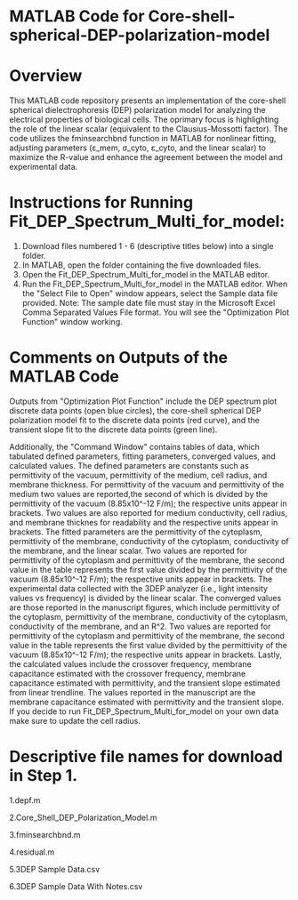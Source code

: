 # MATLAB Code for Core-shell-spherical-DEP-polarization-model
# Overview
This MATLAB code repository presents an implementation of the core-shell spherical dielectrophoresis (DEP) polarization model for analyzing the electrical properties of biological cells. The oprimary focus is highlighting the role of the linear scalar (equivalent to the Clausius-Mossotti factor). The code utilizes the fminsearchbnd function in MATLAB for nonlinear fitting, adjusting parameters (ε_mem, σ_cyto, ε_cyto, and the linear scalar) to maximize the R-value and enhance the agreement between the model and experimental data.

# Instructions for Running Fit_DEP_Spectrum_Multi_for_model:
1. Download files numbered 1 - 6 (descriptive titles below) into a single folder.
2. In MATLAB, open the folder containing the five downloaded files.
3. Open the Fit_DEP_Spectrum_Multi_for_model in the MATLAB editor.
4. Run the Fit_DEP_Spectrum_Multi_for_model in the MATLAB editor. When the "Select File to Open" window appears, select the Sample data file provided. Note: The sample date file must stay in the Microsoft Excel Comma Separated Values File format. You will see the "Optimization Plot Function" window working.

# Comments on Outputs of the MATLAB Code
Outputs from "Optimization Plot Function" include the DEP spectrum plot discrete data points (open blue circles), the core-shell spherical DEP polarization model fit to the discrete data points (red curve), and the transient slope fit to the discrete data points (green line).

Additionally, the "Command Window" contains tables of data, which tabulated defined parameters, fitting parameters, converged values, and calculated values. The defined parameters are constants such as permittivity of the vacuum, permittivity of the medium, cell radius, and membrane thickness. For permittivity of the vacuum and permittivity of the medium two values are reported,the second of which is divided by the permittivity of the vacuum (8.85x10^-12 F/m); the respective units appear in brackets. Two values are also reported for medium conductivity, cell radius, and membrane thicknes for readability and the respective units appear in brackets. The fitted parameters are the permittivity of the cytoplasm, permittivity of the membrane, conductivity of the cytoplasm, conductivity of the membrane, and the linear scalar. Two values are reported for permittivity of the cytoplasm and permittivity of the membrane, the second value in the table represents the first value divided by the permittivity of the vacuum (8.85x10^-12 F/m); the respective units appear in brackets. The experimental data collected with the 3DEP analyzer (i.e., light intensity values vs frequency) is divided by the linear scalar. The converged values are those reported in the manuscript figures, which include permittivity of the cytoplasm, permittivity of the membrane, conductivity of the cytoplasm, conductivity of the membrane, and an R^2. Two values are reported for permittivity of the cytoplasm and permittivity of the membrane, the second value in the table represents the first value divided by the permittivity of the vacuum (8.85x10^-12 F/m); the respective units appear in brackets. Lastly, the calculated values include the crossover frequency, membrane capacitance estimated with the crossover frequency, membrane capacitance estimated with permittivity, and the transient slope estimated from linear trendline. The values reported in the manuscript are the membrane capacitance estimated with permittivity and the transient slope. If you decide to run Fit_DEP_Spectrum_Multi_for_model on your own data make sure to update the cell radius.

# Descriptive file names for download in Step 1.
1.depf.m

2.Core_Shell_DEP_Polarization_Model.m

3.fminsearchbnd.m

4.residual.m

5.3DEP Sample Data.csv

6.3DEP Sample Data With Notes.csv
